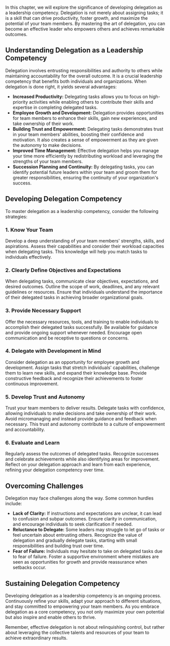 
In this chapter, we will explore the significance of developing delegation as a leadership competency. Delegation is not merely about assigning tasks; it is a skill that can drive productivity, foster growth, and maximize the potential of your team members. By mastering the art of delegation, you can become an effective leader who empowers others and achieves remarkable outcomes.

**Understanding Delegation as a Leadership Competency**
-------------------------------------------------------

Delegation involves entrusting responsibilities and authority to others while maintaining accountability for the overall outcome. It is a crucial leadership competency that benefits both individuals and organizations. When delegation is done right, it yields several advantages:

* **Increased Productivity:** Delegating tasks allows you to focus on high-priority activities while enabling others to contribute their skills and expertise in completing delegated tasks.
* **Employee Growth and Development:** Delegation provides opportunities for team members to enhance their skills, gain new experiences, and take ownership of their work.
* **Building Trust and Empowerment:** Delegating tasks demonstrates trust in your team members' abilities, boosting their confidence and motivation. It also creates a sense of empowerment as they are given the autonomy to make decisions.
* **Improved Time Management:** Effective delegation helps you manage your time more efficiently by redistributing workload and leveraging the strengths of your team members.
* **Succession Planning and Continuity:** By delegating tasks, you can identify potential future leaders within your team and groom them for greater responsibilities, ensuring the continuity of your organization's success.

**Developing Delegation Competency**
------------------------------------

To master delegation as a leadership competency, consider the following strategies:

### 1. Know Your Team

Develop a deep understanding of your team members' strengths, skills, and aspirations. Assess their capabilities and consider their workload capacities when delegating tasks. This knowledge will help you match tasks to individuals effectively.

### 2. Clearly Define Objectives and Expectations

When delegating tasks, communicate clear objectives, expectations, and desired outcomes. Outline the scope of work, deadlines, and any relevant guidelines or resources. Ensure that individuals understand the importance of their delegated tasks in achieving broader organizational goals.

### 3. Provide Necessary Support

Offer the necessary resources, tools, and training to enable individuals to accomplish their delegated tasks successfully. Be available for guidance and provide ongoing support whenever needed. Encourage open communication and be receptive to questions or concerns.

### 4. Delegate with Development in Mind

Consider delegation as an opportunity for employee growth and development. Assign tasks that stretch individuals' capabilities, challenge them to learn new skills, and expand their knowledge base. Provide constructive feedback and recognize their achievements to foster continuous improvement.

### 5. Develop Trust and Autonomy

Trust your team members to deliver results. Delegate tasks with confidence, allowing individuals to make decisions and take ownership of their work. Avoid micromanaging and instead provide guidance and feedback when necessary. This trust and autonomy contribute to a culture of empowerment and accountability.

### 6. Evaluate and Learn

Regularly assess the outcomes of delegated tasks. Recognize successes and celebrate achievements while also identifying areas for improvement. Reflect on your delegation approach and learn from each experience, refining your delegation competency over time.

**Overcoming Challenges**
-------------------------

Delegation may face challenges along the way. Some common hurdles include:

* **Lack of Clarity:** If instructions and expectations are unclear, it can lead to confusion and subpar outcomes. Ensure clarity in communication, and encourage individuals to seek clarification if needed.
* **Reluctance to Delegate:** Some leaders may struggle to let go of tasks or feel uncertain about entrusting others. Recognize the value of delegation and gradually delegate tasks, starting with small responsibilities and building trust over time.
* **Fear of Failure:** Individuals may hesitate to take on delegated tasks due to fear of failure. Foster a supportive environment where mistakes are seen as opportunities for growth and provide reassurance when setbacks occur.

**Sustaining Delegation Competency**
------------------------------------

Developing delegation as a leadership competency is an ongoing process. Continuously refine your skills, adapt your approach to different situations, and stay committed to empowering your team members. As you embrace delegation as a core competency, you not only maximize your own potential but also inspire and enable others to thrive.

Remember, effective delegation is not about relinquishing control, but rather about leveraging the collective talents and resources of your team to achieve extraordinary results.
